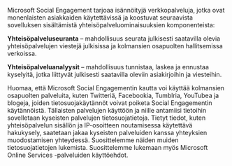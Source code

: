 Microsoft Social Engagement tarjoaa isännöityjä verkkopalveluja, jotka ovat monenlaisten asiakkaiden käytettävissä ja koostuvat seuraavista sovelluksen sisältämistä yhteisöpalveluominaisuuksien komponenteista:  
  
**Yhteisöpalveluseuranta** – mahdollisuus seurata julkisesti saatavilla olevia yhteisöpalvelujen viestejä julkisissa ja kolmansien osapuolten hallitsemissa verkoissa.  
  
**Yhteisöpalveluanalyysit** – mahdollisuus tunnistaa, laskea ja ennustaa kyselyitä, jotka liittyvät julkisesti saatavilla oleviin asiakirjoihin ja viesteihin.  
  
 Huomaa, että Microsoft Social Engagementin kautta voi käyttää kolmansien osapuolten palveluita, kuten Twitteriä, Facebookia, Tumblria, YouTubea ja blogeja, joiden tietosuojakäytännöt voivat poiketa Social Engagementin käytännöistä. Tällaisten palvelujen käyttöön ja niille antamiisi tietoihin sovelletaan kyseisten palvelujen tietosuojatietoja. Tietyt tiedot, kuten yhteisöpalvelun sisällön ja IP-osoitteen noutamisessa käytettävä hakukysely, saatetaan jakaa kyseisten palveluiden kanssa yhteyksien muodostamisen yhteydessä. Suosittelemme näiden muiden tietosuojatietojen lukemista. Suosittelemme lukemaan myös Microsoft Online Services -palveluiden käyttöehdot.